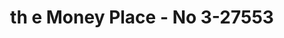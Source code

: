 ---
f_zip-code: 79414
f_state-code: TX
title: th e Money Place - No 3-27553
f_phone: 806-785-2357
f_city-only: Lubbock
f_address: 4412 50Th Street Lubbock
f_location-unique-id: '27553'
slug: th-e-money-place---no-3-27553
updated-on: '2024-05-30T13:46:58.046Z'
created-on: '2024-05-30T13:36:59.803Z'
published-on: '2024-05-30T13:54:32.469Z'
f_city-state: cms/city/lubbock-tx.md
f_company: cms/company/th-e-money-place---no-3.md
f_state: cms/state/texas.md
layout: '[payday-loan].html'
tags: payday-loan
---